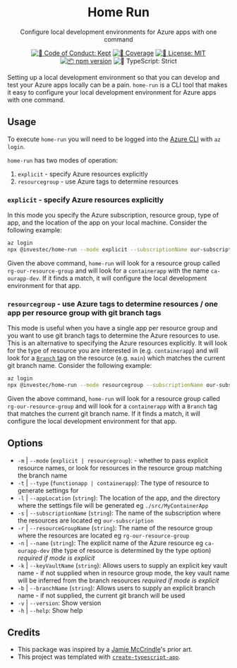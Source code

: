 <h1 align="center">Home Run</h1>

<p align="center">Configure local development environments for Azure apps with one command</p>

<p align="center">
    <a href="https://github.com/investec/home-run/blob/main/.github/CODE_OF_CONDUCT.md" target="_blank"><img alt="🤝 Code of Conduct: Kept" src="https://img.shields.io/badge/%F0%9F%A4%9D_code_of_conduct-kept-21bb42" /></a>
    <a href="https://codecov.io/gh/investec/home-run" target="_blank"><img alt="🧪 Coverage" src="https://img.shields.io/codecov/c/github/investec/home-run?label=%F0%9F%A7%AA%20coverage" /></a>
    <a href="https://github.com/investec/home-run/blob/main/LICENSE.md" target="_blank"><img alt="📝 License: MIT" src="https://img.shields.io/badge/%F0%9F%93%9D_license-MIT-21bb42.svg"></a>
    <a href="http://npmjs.com/package/home-run"><img alt="📦 npm version" src="https://img.shields.io/npm/v/home-run?color=21bb42&label=%F0%9F%93%A6%20npm" /></a>
    <img alt="💪 TypeScript: Strict" src="https://img.shields.io/badge/%F0%9F%92%AA_typescript-strict-21bb42.svg" />
</p>

Setting up a local development environment so that you can develop and test your Azure apps locally can be a pain. `home-run` is a CLI tool that makes it easy to configure your local development environment for Azure apps with one command.

## Usage

To execute `home-run` you will need to be logged into the [Azure CLI](https://learn.microsoft.com/en-us/cli/azure/) with `az login`.

`home-run` has two modes of operation:

1. `explicit` - specify Azure resources explicitly
2. `resourcegroup` - use Azure tags to determine resources

### `explicit` - specify Azure resources explicitly

In this mode you specify the Azure subscription, resource group, type of app, and the location of the app on your local machine. Consider the following example:

```bash
az login
npx @investec/home-run --mode explicit --subscriptionName our-subscription --resourceGroupName rg-our-resource-group --type containerapp --name ca-ourapp-dev --appLocation ./src/MyContainerApp
```

Given the above command, `home-run` will look for a resource group called `rg-our-resource-group` and will look for a `containerapp` with the name `ca-ourapp-dev`. If it finds a match, it will configure the local development environment for that app.

### `resourcegroup` - use Azure tags to determine resources / one app per resource group with git branch tags

This mode is useful when you have a single app per resource group and you want to use git branch tags to determine the Azure resources to use. This is an alternative to specifying the Azure resources explicitly. It will look for the type of resource you are interested in (e.g. `containerapp`) and will look for a [`Branch` tag](https://learn.microsoft.com/en-us/azure/azure-resource-manager/management/tag-resources) on the resource (e.g. `main`) which matches the current git branch name. Consider the following example:

```bash
az login
npx @investec/home-run --mode resourcegroup --subscriptionName our-subscription --resourceGroupName rg-our-resource-group --type containerapp --appLocation ./src/MyContainerApp
```

Given the above command, `home-run` will look for a resource group called `rg-our-resource-group` and will look for a `containerapp` with a `Branch` tag that matches the current git branch name. If it finds a match, it will configure the local development environment for that app.

## Options

- `-m` | `--mode` (`explicit | resourcegroup`): - whether to pass explicit resource names, or look for resources in the resource group matching the branch name
- `-t` | `--type` (`functionapp | containerapp`): The type of resource to generate settings for
- `-l` | `--appLocation` (`string`): The location of the app, and the directory where the settings file will be generated eg `./src/MyContainerApp`
- `-s` | `--subscriptionName` (`string`): The name of the subscription where the resources are located eg `our-subscription`
- `-r` | `--resourceGroupName` (`string`): The name of the resource group where the resources are located eg `rg-our-resource-group`
- `-n` | `--name` (`string`): The explicit name of the Azure resource eg `ca-ourapp-dev` (the type of resource is determined by the type option) _required if mode is explicit_
- `-k` | `--keyVaultName` (`string`): Allows users to supply an explicit key vault name - if not supplied when in resource group mode, the key vault name will be inferred from the branch resources _required if mode is explicit_
- `-b` | `--branchName` (`string`): Allows users to supply an explicit branch name - if not supplied, the current git branch will be used
- `-v` | `--version`: Show version
- `-h` | `--help`: Show help

## Credits

- This package was inspired by a [Jamie McCrindle](https://github.com/jamiemccrindle)'s prior art.
- This project was templated with [`create-typescript-app`](https://github.com/JoshuaKGoldberg/create-typescript-app).
